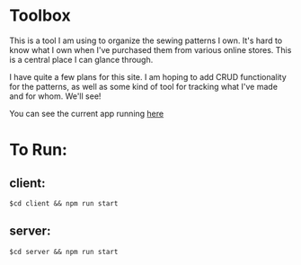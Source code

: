 # Toolbox

This is a tool I am using to organize the sewing patterns I own. It's hard to know what I own when I've purchased them from various online stores. This is a central place I can glance through.

I have quite a few plans for this site. I am hoping to add CRUD functionality for the patterns, as well as some kind of tool for tracking what I've made and for whom. We'll see!

You can see the current app running [here](https://sad-varahamihira-696b0e.netlify.app/)

# To Run:

## client:

`$cd client && npm run start`

## server:

`$cd server && npm run start`
